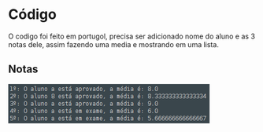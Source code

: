 # Código 

O codigo foi feito em portugol, precisa ser adicionado nome do aluno e as 3 notas dele, assim fazendo uma media e mostrando em uma lista.



## Notas

![alt text](image.png)